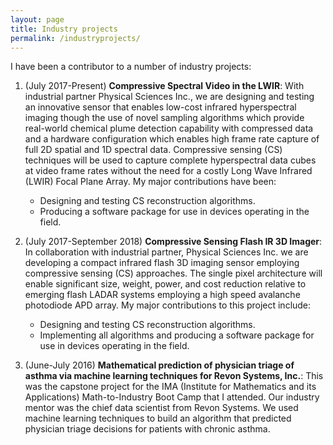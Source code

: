 ```yaml
---
layout: page
title: Industry projects
permalink: /industryprojects/
---
```


I have been a contributor to a number of industry projects:

1. (July 2017-Present) **Compressive Spectral Video in the LWIR**: With industrial partner Physical Sciences Inc., we are designing and testing an innovative sensor that enables low-cost infrared hyperspectral imaging though the use of novel sampling algorithms which provide real-world chemical plume detection capability with compressed data and a hardware configuration which enables high frame rate capture of full 2D spatial and 1D spectral data. Compressive sensing (CS) techniques will be used to capture complete hyperspectral data cubes at video frame rates without the need for a costly Long Wave Infrared (LWIR) Focal Plane Array. My major contributions have been:


    - Designing and testing CS reconstruction algorithms.
    - Producing a software package for use in devices operating in the field.


2. (July 2017-September 2018) **Compressive Sensing Flash IR 3D Imager**: In collaboration with industrial partner, Physical Sciences Inc. we are developing a compact infrared flash 3D imaging sensor employing compressive sensing (CS) approaches. The single pixel architecture will enable significant size, weight, power, and cost reduction relative to emerging flash LADAR systems employing a high speed avalanche photodiode APD array. My major contributions to this project include:


    - Designing and testing CS reconstruction algorithms.
    - Implementing all algorithms and producing a software package for use in devices operating in the field. 


3. (June-July 2016) **Mathematical prediction of physician triage of asthma via machine learning techniques for Revon Systems, Inc.**: This was the capstone project for the IMA (Institute for Mathematics and its Applications) Math-to-Industry Boot Camp that I attended. Our industry mentor was the chief data scientist from Revon Systems. We used machine learning techniques to build an algorithm that predicted physician triage decisions for patients with chronic asthma. 
 



